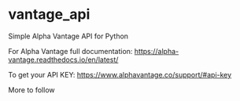 # vantage_api
Simple Alpha Vantage API for Python

For Alpha Vantage full documentation:
https://alpha-vantage.readthedocs.io/en/latest/

To get your API KEY:
https://www.alphavantage.co/support/#api-key

More to follow
